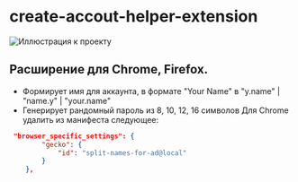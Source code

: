 # create-accout-helper-extension
![Иллюстрация к проекту](https://github.com/webRuslanZ/docs/raw/main/split-names.png)  <br/>

## Расширение для Chrome, Firefox. <br/>
* Формирует имя для аккаунта, в формате "Your Name" в  "y.name" | "name.y" | "your.name" <br/>
* Генерирует рандомный пароль из 8, 10, 12, 16 символов
Для Chrome удалить из манифеста следующее:
```json
 "browser_specific_settings": {
        "gecko": {
            "id": "split-names-for-ad@local"
        }
    },
```

